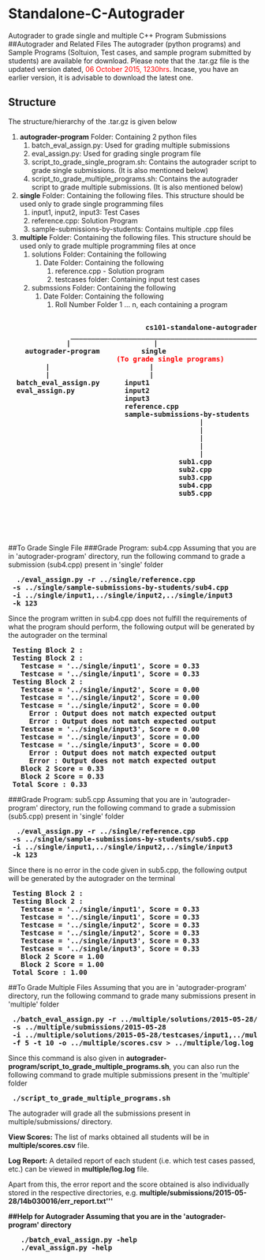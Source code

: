 # Standalone-C-Autograder
Autograder to grade single and multiple C++ Program Submissions
##Autograder and Related Files
The autograder (python programs) and Sample Programs (Soltuion, Test cases, and sample program submitted by students) are available for download. Please note that the .tar.gz file is the updated version dated, <font color="red">06 October 2015, 1230hrs</font>. Incase, you have an earlier version, it is advisable to download the latest one.


## Structure
The structure/hierarchy of the .tar.gz is given below

<ol>
<li> <b>autograder-program</b> Folder: Containing 2 python files 
<ol>
<li> batch_eval_assign.py: Used for grading multiple submissions
<li> eval_assign.py: Used for grading single program file
<li> script_to_grade_single_program.sh: Contains the autograder script to grade single submissions. (It is also mentioned below)
<li> script_to_grade_multiple_programs.sh: Contains the autograder script to grade multiple submissions. (It is also mentioned below)
</ol>
<li> <b>single</b> Folder: Containing the following files. This structure should be used only to grade single programming files
<ol>
<li>input1, input2, input3: Test Cases
<li>reference.cpp: Solution Program
<li>sample-submissions-by-students: Contains multiple .cpp files
</ol>
<li> <b>multiple</b> Folder: Containing the following files. This structure should be used only to grade multiple programming files at once
<ol>
<li>solutions Folder: Containing the following
<ol>
<li>Date Folder: Containing the following
<ol>
<li>reference.cpp - Solution program
<li>testcases folder: Containing input test cases
</ol>
</ol>
<li>submssions Folder: Containing the following
<ol>
<li>Date Folder: Containing the following
<ol>
<li>Roll Number Folder 1 ... n, each containing a program
</ol>
</ol>
</ol>
</ol>
</ol>

<pre>
<b>
                                 cs101-standalone-autograder-2015-10-06
               ___________________________________________________|___________________________________
              |                    |                                                                  | 
    autograder-program          single                                                           multiple 
                          <font color="red">(To grade single programs)                          (To grade multiple programs - batch) </font>                 
         |                        |                                                _______________|___________                                 
         |                        |                                               |                           |
  batch_eval_assign.py      input1                                            solutions                  submissions      
  eval_assign.py            input2                                                |                           |
                            input3                                           2015-05-28                 2015-05-28
                            reference.cpp                          _______________|                 __________|____________
                            sample-submissions-by-students        |               |                |          |            |
                                              |                   |               |                |          |            |
                                              |                   |               |                |          |            |
                                              |             reference.cpp      testcases         RollNo1    RollNo2  ...  RollNo_n  
                                              |                                   |                |           |            |
                                              |                                   |                |           |            |
                                         sub1.cpp                                 |                |           |            |
                                         sub2.cpp                                 |                |           |            |
                                         sub3.cpp                                 |            sub1.cpp    sub2.cpp   ...  sub_n.cpp
                                         sub4.cpp                                 |   
                                         sub5.cpp                              input1
                                                                               input2
                                                                               input3

</b>

</pre>


##To Grade Single File
###Grade Program: sub4.cpp
Assuming that you are in 'autograder-program' directory, run the following command to grade a submission (sub4.cpp) present in 'single' folder
<pre><b>  ./eval_assign.py -r ../single/reference.cpp 
 -s ../single/sample-submissions-by-students/sub4.cpp 
 -i ../single/input1,../single/input2,../single/input3 
 -k 123
</b></pre>
Since the program written in sub4.cpp does not fulfill the requirements of what the program should perform, the following output will be generated by the autograder on the terminal
<pre><b> Testing Block 2 :
 Testing Block 2 :
   Testcase = '../single/input1', Score = 0.33
   Testcase = '../single/input1', Score = 0.33
 Testing Block 2 :
   Testcase = '../single/input2', Score = 0.00
   Testcase = '../single/input2', Score = 0.00
   Testcase = '../single/input2', Score = 0.00
     Error : Output does not match expected output
     Error : Output does not match expected output
   Testcase = '../single/input3', Score = 0.00
   Testcase = '../single/input3', Score = 0.00
   Testcase = '../single/input3', Score = 0.00
     Error : Output does not match expected output
     Error : Output does not match expected output
   Block 2 Score = 0.33
   Block 2 Score = 0.33
 Total Score : 0.33
</b></pre>

###Grade Program: sub5.cpp
Assuming that you are in 'autograder-program' directory, run the following command to grade a submission (sub5.cpp) present in 'single' folder
<pre><b>  ./eval_assign.py -r ../single/reference.cpp 
 -s ../single/sample-submissions-by-students/sub5.cpp 
 -i ../single/input1,../single/input2,../single/input3 
 -k 123
</b></pre>
Since there is no error in the code given in sub5.cpp, the following output will be generated by the autograder on the terminal 

<pre><b> Testing Block 2 :
 Testing Block 2 :
   Testcase = '../single/input1', Score = 0.33
   Testcase = '../single/input1', Score = 0.33
   Testcase = '../single/input2', Score = 0.33
   Testcase = '../single/input2', Score = 0.33
   Testcase = '../single/input3', Score = 0.33
   Testcase = '../single/input3', Score = 0.33
   Block 2 Score = 1.00
   Block 2 Score = 1.00
 Total Score : 1.00
</b></pre>

##To Grade Multiple Files
Assuming that you are in 'autograder-program' directory, run the following command to grade many submissions present in 'multiple' folder
<pre><b> ./batch_eval_assign.py -r ../multiple/solutions/2015-05-28/reference.cpp
 -s ../multiple/submissions/2015-05-28
 -i ../multiple/solutions/2015-05-28/testcases/input1,../multiple/solutions/2015-05-28/testcases/input2,../multiple/solutions/2015-05-28/testcases/input3
 -f 5 -t 10 -o ../multiple/scores.csv > ../multiple/log.log
</b></pre>
Since this command is also given in <b>autograder-program/script_to_grade_multiple_programs.sh</b>, you can also run the following command to grade multiple submissions present in the 'multiple' folder
<pre><b> ./script_to_grade_multiple_programs.sh
</b></pre>
The autograder will grade all the submissions present in multiple/submissions/ directory. 

<b>View Scores:</b> The list of marks obtained all students will be in <b>multiple/scores.csv</b> file. 

<b>Log Report:</b> A detailed report of each student (i.e. which test cases passed, etc.) can be viewed in <b>multiple/log.log</b> file.

Apart from this, the error report and the score obtained is also individually stored in the respective directories, e.g. <b>multiple/submissions/2015-05-28/14b030016/err_report.txt'''

##Help for Autograder
Assuming that you are in the 'autograder-program' directory
<pre><b>   ./batch_eval_assign.py -help
   ./eval_assign.py -help
</b></pre>
